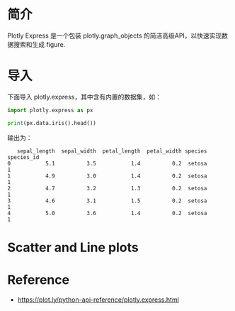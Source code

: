 
# 简介
Plotly Express 是一个包装 plotly.graph_objects 的简洁高级API，以快速实现数据搜索和生成 figure.

# 导入
下面导入 plotly.express，其中含有内置的数据集，如：
```py
import plotly.express as px

print(px.data.iris().head())
```
输出为：
```
   sepal_length  sepal_width  petal_length  petal_width species  species_id
0           5.1          3.5           1.4          0.2  setosa           1
1           4.9          3.0           1.4          0.2  setosa           1
2           4.7          3.2           1.3          0.2  setosa           1
3           4.6          3.1           1.5          0.2  setosa           1
4           5.0          3.6           1.4          0.2  setosa           1
```

# Scatter and Line plots


# Reference
- https://plot.ly/python-api-reference/plotly.express.html

